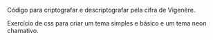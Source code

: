 Código para criptografar e descriptografar pela cifra de Vigenère.

Exercício de css para criar um tema simples e básico e um tema neon chamativo.
